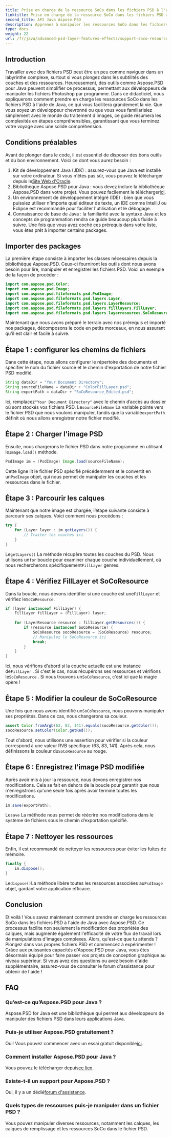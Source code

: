 ```yaml
---
title: Prise en charge de la ressource SoCo dans les fichiers PSD à l'aide de Java
linktitle: Prise en charge de la ressource SoCo dans les fichiers PSD à l'aide de Java
second_title: API Java Aspose.PSD
description: Apprenez à manipuler les ressources SoCo dans les fichiers PSD à l'aide d'Aspose.PSD pour Java avec ce didacticiel étape par étape.
type: docs
weight: 22
url: /fr/java/advanced-psd-layer-features-effects/support-soco-resource-psd-files/
---
```

## Introduction
Travailler avec des fichiers PSD peut être un peu comme naviguer dans un labyrinthe complexe, surtout si vous plongez dans les subtilités des couches et des ressources. Heureusement, des outils comme Aspose.PSD pour Java peuvent simplifier ce processus, permettant aux développeurs de manipuler les fichiers Photoshop par programme. Dans ce didacticiel, nous expliquerons comment prendre en charge les ressources SoCo dans les fichiers PSD à l'aide de Java, ce qui vous facilitera grandement la vie. 
Que vous soyez un développeur chevronné ou que vous vous familiarisiez simplement avec le monde du traitement d'images, ce guide résumera les complexités en étapes compréhensibles, garantissant que vous terminez votre voyage avec une solide compréhension.
## Conditions préalables
Avant de plonger dans le code, il est essentiel de disposer des bons outils et du bon environnement. Voici ce dont vous aurez besoin :
1.  Kit de développement Java (JDK) : assurez-vous que Java est installé sur votre ordinateur. Si vous n'êtes pas sûr, vous pouvez le télécharger depuis le[Site Web d'Oracle](https://www.oracle.com/java/technologies/javase-jdk11-downloads.html).
2. Bibliothèque Aspose.PSD pour Java : vous devez inclure la bibliothèque Aspose.PSD dans votre projet. Vous pouvez facilement le télécharger[ici](https://releases.aspose.com/psd/java/).
3. Un environnement de développement intégré (IDE) : bien que vous puissiez utiliser n'importe quel éditeur de texte, un IDE comme IntelliJ ou Eclipse est recommandé pour faciliter l'utilisation et le débogage.
4. Connaissance de base de Java : la familiarité avec la syntaxe Java et les concepts de programmation rendra ce guide beaucoup plus fluide à suivre.
Une fois que vous avez coché ces prérequis dans votre liste, vous êtes prêt à importer certains packages.
## Importer des packages
La première étape consiste à importer les classes nécessaires depuis la bibliothèque Aspose.PSD. Ceux-ci fourniront les outils dont nous avons besoin pour lire, manipuler et enregistrer les fichiers PSD. Voici un exemple de la façon de procéder :
```java
import com.aspose.psd.Color;
import com.aspose.psd.Image;
import com.aspose.psd.fileformats.psd.PsdImage;
import com.aspose.psd.fileformats.psd.layers.Layer;
import com.aspose.psd.fileformats.psd.layers.LayerResource;
import com.aspose.psd.fileformats.psd.layers.filllayers.FillLayer;
import com.aspose.psd.fileformats.psd.layers.layerresources.SoCoResource;
```
Maintenant que nous avons préparé le terrain avec nos prérequis et importé nos packages, décomposons le code en petits morceaux, en nous assurant qu'il est clair et facile à suivre.
## Étape 1 : configurer les chemins de fichiers
Dans cette étape, nous allons configurer le répertoire des documents et spécifier le nom du fichier source et le chemin d'exportation de notre fichier PSD modifié.
```java
String dataDir = "Your Document Directory";
String sourceFileName = dataDir + "ColorFillLayer.psd";
String exportPath = dataDir + "SoCoResource_Edited.psd";
```
 
 Ici, remplacez`"Your Document Directory"` avec le chemin d’accès au dossier où sont stockés vos fichiers PSD. Le`sourceFileName` La variable pointe vers le fichier PSD que nous voulons manipuler, tandis que la variable`exportPath` définit où nous allons enregistrer notre fichier modifié.
## Étape 2 : Charger l'image PSD
 Ensuite, nous chargerons le fichier PSD dans notre programme en utilisant le`Image.load()` méthode.
```java
PsdImage im = (PsdImage) Image.load(sourceFileName);
```
 
 Cette ligne lit le fichier PSD spécifié précédemment et le convertit en un`PsdImage` objet, qui nous permet de manipuler les couches et les ressources dans le fichier.
## Étape 3 : Parcourir les calques
Maintenant que notre image est chargée, l’étape suivante consiste à parcourir ses calques. Voici comment nous procédons :
```java
try {
    for (Layer layer : im.getLayers()) {
        // Traiter les couches ici
    }
}
```
 
 Le`getLayers()` La méthode récupère toutes les couches du PSD. Nous utilisons un`for` boucle pour examiner chaque couche individuellement, où nous rechercherons spécifiquement`FillLayer` genres.
## Étape 4 : Vérifiez FillLayer et SoCoResource
Dans la boucle, nous devons identifier si une couche est une`FillLayer` et vérifiez le`SoCoResource`.
```java
if (layer instanceof FillLayer) {
    FillLayer fillLayer = (FillLayer) layer;
    
    for (LayerResource resource : fillLayer.getResources()) {
        if (resource instanceof SoCoResource) {
            SoCoResource socoResource = (SoCoResource) resource;
            // Manipulez le SoCoResource ici
            break;
        }
    }
}
```
 
 Ici, nous vérifions d'abord si la couche actuelle est une instance de`FillLayer` . Si c'est le cas, nous récupérons ses ressources et vérifions le`SoCoResource` . Si nous trouvons un`SoCoResource`, c'est ici que la magie opère !
## Étape 5 : Modifier la couleur de SoCoResource
 Une fois que nous avons identifié un`SoCoResource`, nous pouvons manipuler ses propriétés. Dans ce cas, nous changerons sa couleur.
```java
assert Color.fromArgb(63, 83, 141).equals(socoResource.getColor());
socoResource.setColor(Color.getRed());
```
 
 Tout d'abord, nous utilisons une assertion pour vérifier si la couleur correspond à une valeur RVB spécifique (63, 83, 141). Après cela, nous définissons la couleur du`SoCoResource` au rouge.
## Étape 6 : Enregistrez l'image PSD modifiée
Après avoir mis à jour la ressource, nous devons enregistrer nos modifications. Cela se fait en dehors de la boucle pour garantir que nous n'enregistrons qu'une seule fois après avoir terminé toutes les modifications.
```java
im.save(exportPath);
```
 
 Le`save` La méthode nous permet de réécrire nos modifications dans le système de fichiers sous le chemin d’exportation spécifié.
## Étape 7 : Nettoyer les ressources
Enfin, il est recommandé de nettoyer les ressources pour éviter les fuites de mémoire.
```java
finally {
    im.dispose();
}
```
 
 Le`dispose()`La méthode libère toutes les ressources associées au`PsdImage` objet, gardant votre application efficace.
## Conclusion
Et voilà ! Vous savez maintenant comment prendre en charge les ressources SoCo dans les fichiers PSD à l'aide de Java avec Aspose.PSD. Ce processus facilite non seulement la modification des propriétés des calques, mais augmente également l'efficacité de votre flux de travail lors de manipulations d'images complexes. Alors, qu'est-ce que tu attends ? Plongez dans vos propres fichiers PSD et commencez à expérimenter ! 
Grâce aux puissantes capacités d'Aspose.PSD pour Java, vous êtes désormais équipé pour faire passer vos projets de conception graphique au niveau supérieur. Si vous avez des questions ou avez besoin d'aide supplémentaire, assurez-vous de consulter le forum d'assistance pour obtenir de l'aide !
## FAQ
### Qu’est-ce qu’Aspose.PSD pour Java ?
Aspose.PSD for Java est une bibliothèque qui permet aux développeurs de manipuler des fichiers PSD dans leurs applications Java.
### Puis-je utiliser Aspose.PSD gratuitement ?
 Oui! Vous pouvez commencer avec un essai gratuit disponible[ici](https://releases.aspose.com/).
### Comment installer Aspose.PSD pour Java ?
 Vous pouvez le télécharger depuis[ce lien](https://releases.aspose.com/psd/java/).
### Existe-t-il un support pour Aspose.PSD ?
 Oui, il y a un dédié[forum d'assistance](https://forum.aspose.com/c/psd/34).
### Quels types de ressources puis-je manipuler dans un fichier PSD ?
Vous pouvez manipuler diverses ressources, notamment les calques, les calques de remplissage et les ressources SoCo dans le fichier PSD.